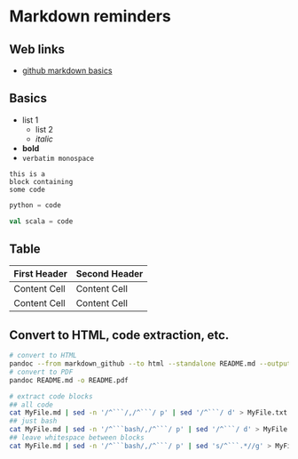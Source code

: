 # Markdown reminders


## Web links

* [github markdown basics](https://help.github.com/articles/markdown-basics/)

## Basics

* list 1
  * list 2
  * *italic*
* **bold**
* `verbatim monospace`

```
this is a
block containing
some code
```

```python
python = code
```

```scala
val scala = code
```


## Table

First Header  | Second Header
------------- | -------------
Content Cell  | Content Cell
Content Cell  | Content Cell


## Convert to HTML, code extraction, etc.

```bash
# convert to HTML
pandoc --from markdown_github --to html --standalone README.md --output README.html
# convert to PDF
pandoc README.md -o README.pdf

# extract code blocks
## all code
cat MyFile.md | sed -n '/^```/,/^```/ p' | sed '/^```/ d' > MyFile.txt
## just bash
cat MyFile.md | sed -n '/^```bash/,/^```/ p' | sed '/^```/ d' > MyFile.sh
## leave whitespace between blocks
cat MyFile.md | sed -n '/^```bash/,/^```/ p' | sed 's/^```.*//g' > MyFile.sh

```



